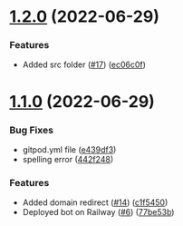 # [1.2.0](https://github.com/Pradumnasaraf/Botchain/compare/v1.1.0...v1.2.0) (2022-06-29)


### Features

* Added src folder ([#17](https://github.com/Pradumnasaraf/Botchain/issues/17)) ([ec06c0f](https://github.com/Pradumnasaraf/Botchain/commit/ec06c0f35217e9bb47e7263b3760ef1e5f06e906))



# [1.1.0](https://github.com/Pradumnasaraf/Botchain/compare/77be53b18927a5ff9cf0881cf32edbe6f26b0c1b...v1.1.0) (2022-06-29)


### Bug Fixes

* gitpod.yml file ([e439df3](https://github.com/Pradumnasaraf/Botchain/commit/e439df333df99b9fcf6a342ae67db8f5d8dbfd6b))
* spelling error ([442f248](https://github.com/Pradumnasaraf/Botchain/commit/442f24842987253141c552065c2d632bfbada4b7))


### Features

* Added domain redirect ([#14](https://github.com/Pradumnasaraf/Botchain/issues/14)) ([c1f5450](https://github.com/Pradumnasaraf/Botchain/commit/c1f5450e27ebefaa16efc62465a336ba909b8a56))
* Deployed bot on Railway ([#6](https://github.com/Pradumnasaraf/Botchain/issues/6)) ([77be53b](https://github.com/Pradumnasaraf/Botchain/commit/77be53b18927a5ff9cf0881cf32edbe6f26b0c1b))



